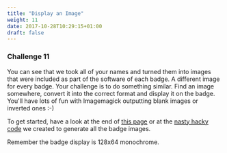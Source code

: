 ```yaml
---
title: "Display an Image"
weight: 11
date: 2017-10-28T10:29:15+01:00
draft: false
---
```

### Challenge 11

You can see that we took all of your names and turned them into images that were included as part of the software of each badge. A different image for every badge. Your challenge is to do something similar. Find an image somewhere, convert it into the correct format and display it on the badge. You'll have lots of fun with Imagemagick outputting blank images or inverted ones :-)

To get started, have a look at the end of [this page](https://www.espruino.com/Graphics) or at the [nasty hacky code](https://github.com/nearform/nceubadge/blob/master/name-generator/bulk-generate.js) we created to generate all the badge images.

Remember the badge display is 128x64 monochrome.

